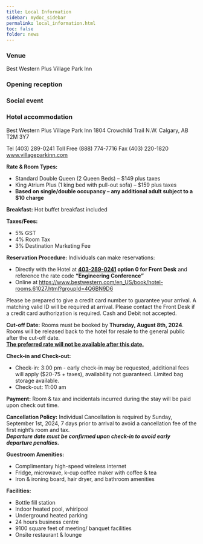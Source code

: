 ```yaml
---
title: Local Information
sidebar: mydoc_sidebar
permalink: local_information.html
toc: false
folder: news
---
```

### Venue
Best Western Plus Village Park Inn

### Opening reception

### Social event

### Hotel accommodation
Best Western Plus Village Park Inn
1804 Crowchild Trail N.W. Calgary, AB T2M 3Y7

Tel (403) 289-0241 Toll Free (888) 774-7716 Fax (403) 220-1820  
<a href="http://www.villageparkinn.com/)" target="_blank">www.villageparkinn.com</a>

**Rate & Room Types:**
- Standard Double Queen (2 Queen Beds) – $149 plus taxes
- King Atrium Plus (1 king bed with pull-out sofa) – $159 plus taxes
- **Based on single/double occupancy – any additional adult subject to a $10 charge**

**Breakfast:** Hot buffet breakfast included

**Taxes/Fees:**
- 5% GST
- 4% Room Tax
- 3% Destination Marketing Fee

**Reservation Procedure:**
Individuals can make reservations:
- Directly with the Hotel at **<u>403-289-0241</u> option 0 for Front Desk** and reference the rate code **“Engineering Conference”**
- Online at <a href="https://www.bestwestern.com/en_US/book/hotel-rooms.61027.html?groupId=4Q6BN9D6" target="_blank">https://www.bestwestern.com/en_US/book/hotel-rooms.61027.html?groupId=4Q6BN9D6</a>

Please be prepared to give a credit card number to guarantee your arrival. A matching valid ID will be required at arrival. Please contact the Front Desk if a credit card authorization is required. Cash and Debit not accepted.

**Cut-off Date:**
Rooms must be booked by **Thursday, August 8th, 2024**. Rooms will be released back to the hotel for resale to the general public after the cut-off date.  
**<u>The preferred rate will not be available after this date.</u>**

**Check-in and Check-out:**
- Check-in: 3:00 pm - early check-in may be requested, additional fees will apply ($20-75 + taxes), availability not guaranteed. Limited bag storage available.
- Check-out: 11:00 am

**Payment:**
Room & tax and incidentals incurred during the stay will be paid upon check out time.

**Cancellation Policy:**
Individual Cancellation is required by Sunday, September 1st, 2024, 7 days prior to arrival to avoid a cancellation fee of the first night’s room and tax.  
***Departure date must be confirmed upon check-in to avoid early departure penalties.***

**Guestroom Amenities:**
- Complimentary high-speed wireless internet
- Fridge, microwave, k-cup coffee maker with coffee & tea
- Iron & ironing board, hair dryer, and bathroom amenities

**Facilities:**
- Bottle fill station
- Indoor heated pool, whirlpool
- Underground heated parking
- 24 hours business centre
- 9100 square feet of meeting/ banquet facilities
- Onsite restaurant & lounge